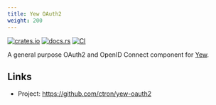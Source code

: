 ```yaml
---
title: Yew OAuth2
weight: 200
---
```


[![crates.io](https://img.shields.io/crates/v/yew-oauth2.svg)](https://crates.io/crates/yew-oauth2)
[![docs.rs](https://docs.rs/yew-oauth2/badge.svg)](https://docs.rs/yew-oauth2)
[![CI](https://github.com/ctron/yew-oauth2/actions/workflows/ci.yaml/badge.svg)](https://github.com/ctron/yew-oauth2/actions/workflows/ci.yaml)

A general purpose OAuth2 and OpenID Connect component for [Yew](https://yew.rs).

## Links

* Project: <https://github.com/ctron/yew-oauth2>
